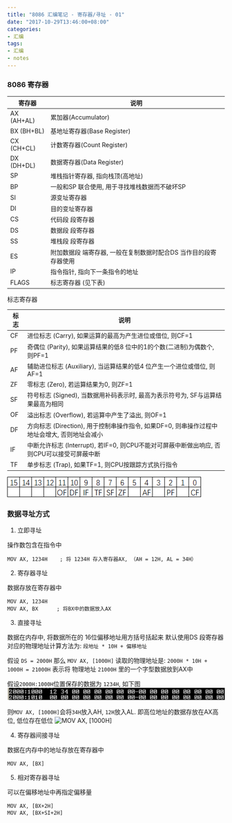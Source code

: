 ```yaml
---
title: "8086 汇编笔记 - 寄存器/寻址 - 01"
date: "2017-10-29T13:46:00+08:00"
categories:
- 汇编
tags:
- 汇编
- notes
---
```


### 8086 寄存器

寄存器     | 说明
-----------|-----------------------------------------------------------------
AX (AH+AL) | 累加器(Accumulator)
BX (BH+BL) | 基地址寄存器(Base Register)
CX (CH+CL) | 计数寄存器(Count Register)
DX (DH+DL) | 数据寄存器(Data Register)
SP         | 堆栈指针寄存器, 指向栈顶(高地址)
BP         | 一般和SP 联合使用, 用于寻找堆栈数据而不破坏SP
SI         | 源变址寄存器
DI         | 目的变址寄存器
CS         | 代码段 段寄存器
DS         | 数据段 段寄存器
SS         | 堆栈段 段寄存器
ES         | 附加数据段 端寄存器, 一般在复制数据时配合DS 当作目的段寄存器使用
IP         | 指令指针, 指向下一条指令的地址
FLAGS      | 标志寄存器 (见下表)

标志寄存器

<!-- more -->

标志 | 说明
-----|---------------------------------------------------------------------------------
CF   | 进位标志 (Carry), 如果运算的最高为产生进位或借位, 则CF=1
PF   | 奇偶位 (Parity), 如果运算结果的低8 位中的1的个数(二进制)为偶数个, 则PF=1
AF   | 辅助进位标志 (Auxiliary), 当运算结果的低4 位产生一个进位或借位, 则AF=1
ZF   | 零标志 (Zero), 若运算结果为0, 则ZF=1
SF   | 符号标志 (Signed), 当数据用补码表示时, 最高为表示符号为, SF与运算结果最高为相同
OF   | 溢出标志 (Overflow), 若运算中产生了溢出, 则OF=1
DF   | 方向标志 (Direction), 用于控制串操作指令, 如果DF=0, 则串操作过程中地址会增大, 否则地址会减小
IF   | 中断允许标志 (Interrupt), 若IF=0, 则CPU不能对可屏蔽中断做出响应, 否则CPU可以接受可屏蔽中断
TF   | 单步标志 (Trap), 如果TF=1, 则CPU按跟踪方式执行指令

![flags][3]

### 数据寻址方式

1. 立即寻址

  操作数包含在指令中
  ```x86asm
  MOV AX, 1234H    ; 将 1234H 存入寄存器AX, （AH = 12H, AL = 34H）
  ```

2. 寄存器寻址

  数据存放在寄存器中
  ```x86asm
  MOV AX, 1234H
  MOV AX, BX      ; 将BX中的数据放入AX
  ```

3. 直接寻址

  数据在内存中, 将数据所在的 16位偏移地址用方括号括起来
  默认使用DS 段寄存器
  对应的物理地址计算方法为: `段地址 * 10H + 偏移地址`

  假设 `DS = 2000H`
  那么 `MOV AX, [1000H]` 读取的物理地址是:
  `2000H * 10H + 1000H = 21000H`
  表示将 物理地址 `21000H` 里的一个字型数据放到AX中

  假设`2000H:1000H`位置保存的数据为 `1234H`, 如下图
  ![2000H:1000H][1]

  则`MOV AX, [1000H]`会将`34H`放入AH, `12H`放入AL. 即高位地址的数据存放在AX高位, 低位存在低位
  ![MOV AX, \[1000H\]][2]

4. 寄存器间接寻址

  数据在内存中的地址存放在寄存器中
  ```x86asm
  MOV AX, [BX]
  ```

5. 相对寄存器寻址

  可以在偏移地址中再指定偏移量
  ```x86asm
  MOV AX, [BX+2H]
  MOV AX, [BX+SI+2H]
  ```

[1]: mem-2000h-1000h.png
[2]: mov-ax-1000h.png
[3]: 8086-flags-reg.png
